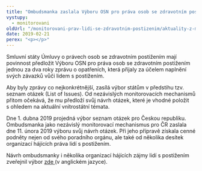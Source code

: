 ```yaml
---
title: "Ombudsmanka zaslala Výboru OSN pro práva osob se zdravotním postižením návrh otázek pro Českou republiku"
vystupy:
  - monitorovani
oldUrl: "/monitorovani-prav-lidi-se-zdravotnim-postizenim/aktuality-z-monitorovani/aktuality-z-monitorovani-2019/ombudsmanka-zaslala-vyboru-osn-pro-prava-osob-se-zdravotnim-postizenim-navrh-otazek-pro-cesk/"
date: 2019-02-21
perex: "<p></p>"
---
```


<!-- imported from the old website -->

<p>Smluvní státy Úmluvy o právech osob se zdravotním postižením mají povinnost předložit Výboru OSN pro práva osob se zdravotním postižením jednou za dva roky zprávu o opatřeních, která přijaly za účelem naplnění svých závazků vůči lidem s postižením. </p><p>Aby byly zprávy co nejkonkrétnější, zasílá výbor státům v předstihu tzv. seznam otázek (List of Issues). Od nezávislých monitorovacích mechanismů přitom očekává, že mu předloží svůj návrh otázek, které je vhodné položit s ohledem na aktuální vnitrostátní témata. </p><p>Dne 1. dubna 2019 projedná výbor seznam otázek pro Českou republiku. Ombudsmanka jako nezávislý monitorovací mechanismus pro ČR zaslala dne 11. února 2019 výboru svůj návrh otázek. Při jeho přípravě získala cenné podněty nejen od svého poradního orgánu, ale také od několika desítek organizací hájících práva lidí s postižením. </p><p>Návrh ombudsmanky i několika organizací hájících zájmy lidí s postižením zveřejnil výbor <a href="https://tbinternet.ohchr.org/_layouts/treatybodyexternal/SessionDetails1.aspx?SessionID=1304&amp;Lang=en" target="_blank">zde </a>(v anglickém jazyce). </p>
